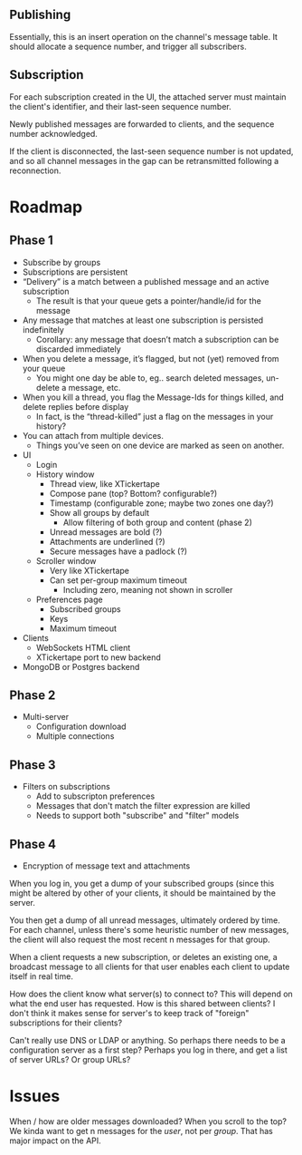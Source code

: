 




Publishing
----------

Essentially, this is an insert operation on the channel's message
table.  It should allocate a sequence number, and trigger all
subscribers.

Subscription
------------
For each subscription created in the UI, the attached server must
maintain the client's identifier, and their last-seen sequence number.

Newly published messages are forwarded to clients, and the sequence
number acknowledged.

If the client is disconnected, the last-seen sequence number is not
updated, and so all channel messages in the gap can be retransmitted
following a reconnection.


Roadmap
=======

Phase 1
-------

* Subscribe by groups
* Subscriptions are persistent
* “Delivery” is a match between a published message and an active
  subscription
  * The result is that your queue gets a pointer/handle/id for the
    message
* Any message that matches at least one subscription is persisted
  indefinitely
  * Corollary: any message that doesn’t match a subscription can be
    discarded immediately
* When you delete a message, it’s flagged, but not (yet) removed from
  your queue
  * You might one day be able to, eg.. search deleted messages,
    un-delete a message, etc.
* When you kill a thread, you flag the Message-Ids for things killed,
  and delete replies before display
  * In fact, is the “thread-killed” just a flag on the messages in your
    history?
* You can attach from multiple devices.
  * Things you’ve seen on one device are marked as seen on another.
* UI
  * Login
  * History window
    * Thread view, like XTickertape
    * Compose pane (top? Bottom? configurable?)
    * Timestamp (configurable zone; maybe two zones one day?)
    * Show all groups by default
      * Allow filtering of both group and content (phase 2)
    * Unread messages are bold (?)
    * Attachments are underlined (?)
    * Secure messages have a padlock (?)
  * Scroller window
    * Very like XTickertape
    * Can set per-group maximum timeout
      * Including zero, meaning not shown in scroller
  * Preferences page
    * Subscribed groups
    * Keys
    * Maximum timeout
* Clients
  * WebSockets HTML client
  * XTickertape port to new backend
* MongoDB or Postgres backend

Phase 2
-------

* Multi-server
  * Configuration download
  * Multiple connections

Phase 3
-------

* Filters on subscriptions
  * Add to subscripton preferences
  * Messages that don't match the filter expression are killed
  * Needs to support both "subscribe" and "filter" models

Phase 4
-------

* Encryption of message text and attachments


When you log in, you get a dump of your subscribed groups (since this
might be altered by other of your clients, it should be maintained by
the server.

You then get a dump of all unread messages, ultimately ordered by time.
For each channel, unless there's some heuristic number of new messages,
the client will also request the most recent n messages for that group.

When a client requests a new subscription, or deletes an existing one,
a broadcast message to all clients for that user enables each client to
update itself in real time.

How does the client know what server(s) to connect to?  This will depend
on what the end user has requested.  How is this shared between clients?
I don't think it makes sense for server's to keep track of "foreign"
subscriptions for their clients?

Can't really use DNS or LDAP or anything.  So perhaps there needs to be
a configuration server as a first step?  Perhaps you log in there, and
get a list of server URLs?  Or group URLs?


Issues
======

When / how are older messages downloaded?  When you scroll to the top?
We kinda want to get n messages for the *user*, not per *group*.  That
has major impact on the API.

